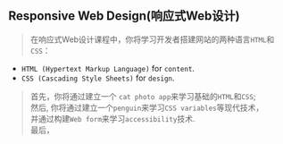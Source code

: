 ## Responsive Web Design(响应式Web设计)
> 在响应式Web设计课程中，你将学习开发者搭建网站的两种语言`HTML`和`CSS`：
* `HTML (Hypertext Markup Language)` for `content`.  
* `CSS (Cascading Style Sheets)` for `design`.  
>首先，你将通过建立一个 `cat photo app`来学习基础的`HTML`和`CSS`;  
>然后, 你将通过建立一个`penguin`来学习`CSS variables`等现代技术，  
并通过构建`Web form`来学习`accessibility`技术.  
>最后，
### 
###
###